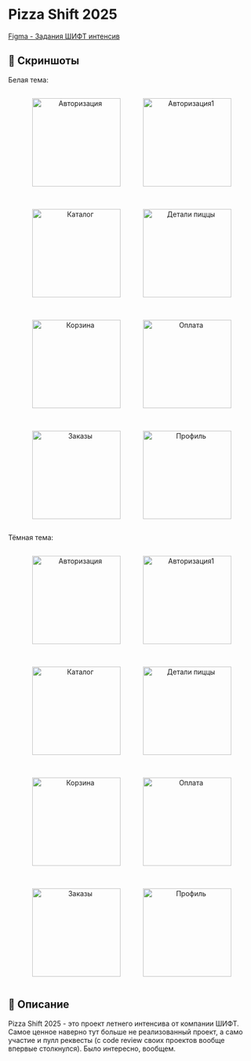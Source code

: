 # Pizza Shift 2025

[Figma - Задания ШИФТ интенсив](https://www.figma.com/design/HbwUMBOWcrPBkPTmRPYwor/%D0%97%D0%B0%D0%B4%D0%B0%D0%BD%D0%B8%D1%8F-%D0%A8%D0%98%D0%A4%D0%A2-%D0%B8%D0%BD%D1%82%D0%B5%D0%BD%D1%81%D0%B8%D0%B2?node-id=13419-18771&t=jQSm8CokFSeAEP0e-0)

## 📱 Скриншоты

Белая тема:

<div align="center" style="display: flex; flex-wrap: wrap; gap: 16px; justify-content: center;">
  <img src="images/auth_white.png" width="180" alt="Авторизация" style="margin: 15px;">
    <img src="images/auth_white1.png" width="180" alt="Авторизация1" style="margin: 15px;">
  <img src="images/cataog_white.png" width="180" alt="Каталог" style="margin: 15px;">
  <img src="images/catalog_detail_white.png" width="180" alt="Детали пиццы" style="margin: 15px;">
  <img src="images/cart_white.png" width="180" alt="Корзина" style="margin: 15px;">
  <img src="images/payment_white.png" width="180" alt="Оплата" style="margin: 15px;">
  <img src="images/orders_white.png" width="180" alt="Заказы" style="margin: 15px;">
  <img src="images/profile_white.png" width="180" alt="Профиль" style="margin: 15px;">
</div>

 Тёмная тема:

<div align="center" style="display: flex; flex-wrap: wrap; gap: 16px; justify-content: center;">
  <img src="images/auth1_dark.png" width="180" alt="Авторизация" style="margin: 15px;">
  <img src="images/auth2_dark.png" width="180" alt="Авторизация1" style="margin: 15px;">
  <img src="images/catalog_dark.png" width="180" alt="Каталог" style="margin: 15px;">
  <img src="images/catalog_detail_dark.png" width="180" alt="Детали пиццы" style="margin: 15px;">
  <img src="images/cart_screen.png" width="180" alt="Корзина" style="margin: 15px;">
  <img src="images/payment_dark.png" width="180" alt="Оплата" style="margin: 15px;">
  <img src="images/orders_dark.png" width="180" alt="Заказы" style="margin: 15px;">
  <img src="images/profile_dark.png" width="180" alt="Профиль" style="margin: 15px;">
</div>

## 📱 Описание

Pizza Shift 2025 - это проект летнего интенсива от компании ШИФТ. Самое ценное наверно тут больше не реализованный проект, а само участие и пулл реквесты (с code review своих проектов вообще впервые столкнулся). Было интересно, вообщем.

